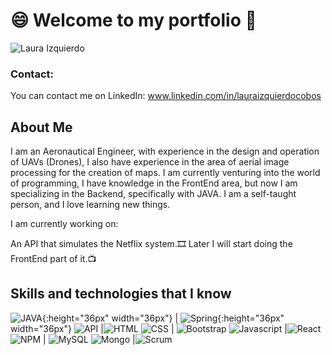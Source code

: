 # :smile: Welcome to my portfolio 👋
![Laura Izquierdo](/images/LauraIzquierdo.png)

### Contact:
You can contact me on LinkedIn: www.linkedin.com/in/lauraizquierdocobos

## **About Me**

I am an Aeronautical Engineer, with experience in the design and operation of UAVs (Drones), I also have experience in the area of aerial image processing for the creation of maps. I am currently venturing into the world of programming, I have knowledge in the FrontEnd area, but now I am specializing in the Backend, specifically with JAVA. I am a self-taught person, and I love learning new things.

I am currently working on:

An API that simulates the Netflix system.:film_strip:
Later I will start doing the FrontEnd part of it.:tv:


## **Skills and technologies that I know**


![JAVA](/images/java.png ){:height="36px" width="36px"} | ![Spring](/images/spring-framework.png ){:height="36px" width="36px"}
![API](/images/api.png) |![HTML](/images/HTML.png)
![CSS](/images/CSS.png) | ![Bootstrap](/images/Bootstrap-Logo.png)
![Javascript](/images/Javascript.png) |![React](/images/reactjs.jpg)
![NPM](/images/npmpng.png) | ![MySQL](/images/mysql.png)
![Mongo](/images/mongo.png) |![Scrum](/images/scrum.png)

